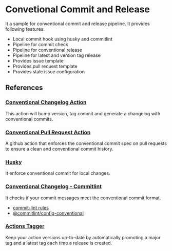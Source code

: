 # Convetional Commit and Release

It a sample for conventional commit and release pipeline. It provides following features:
- Local commit hook using husky and commitlint
- Pipeline for commit check
- Pipeline for conventional release
- Pipeline for latest and version tag release
- Provides issue template
- Provides pull request template
- Provides stale issue configuration


## References

### [Conventional Changelog Action](https://github.com/TriPSs/conventional-changelog-action)
This action will bump version, tag commit and generate a changelog with conventional commits.


### [Conventional Pull Request Action](https://github.com/CondeNast/conventional-pull-request-action)
A github action that enforces the conventional commit spec on pull requests to ensure a clean and conventional commit history.


### [Husky](https://typicode.github.io/husky/#/)
It enforce conventional commit for local changes.


### [Conventional Changelog - Commitlint](https://github.com/conventional-changelog/commitlint)
It checks if your commit messages meet the conventional commit format.

- [commit-lint rules](https://github.com/conventional-changelog/commitlint/blob/master/docs/reference-rules.md)
- [@commitlint/config-conventional](https://github.com/conventional-changelog/commitlint/blob/master/@commitlint/config-conventional/index.js)


### [Actions Tagger](https://github.com/Actions-R-Us/actions-tagger)
Keep your action versions up-to-date by automatically promoting a major tag and a latest tag each time a release is created.

